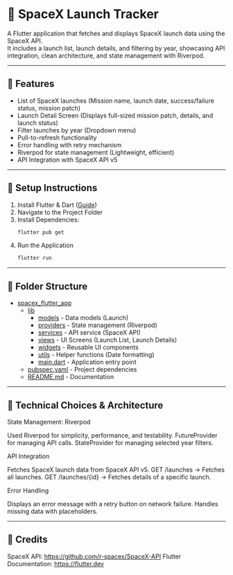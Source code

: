 # 🚀 SpaceX Launch Tracker

A Flutter application that fetches and displays SpaceX launch data using the SpaceX API.  
It includes a launch list, launch details, and filtering by year, showcasing API integration, clean architecture, and state management with Riverpod.

---

## 📌 Features
- List of SpaceX launches (Mission name, launch date, success/failure status, mission patch)
- Launch Detail Screen (Displays full-sized mission patch, details, and launch status)
- Filter launches by year (Dropdown menu)
- Pull-to-refresh functionality
- Error handling with retry mechanism
- Riverpod for state management (Lightweight, efficient)
- API Integration with SpaceX API v5

---

## 📌 Setup Instructions

1. Install Flutter & Dart ([Guide](https://docs.flutter.dev/get-started/install))
2. Navigate to the Project Folder
3. Install Dependencies:
   ```sh
   flutter pub get
4. Run the Application
   ```sh
   flutter run

---

## 📌 Folder Structure

* [spacex_flutter_app](./spacex_flutter_app)
   * [lib](./spacex_flutter_app/lib)
      * [models](./spacex_flutter_app/lib/models) - Data models (Launch)
      * [providers](./spacex_flutter_app/lib/providers) - State management (Riverpod)
      * [services](./spacex_flutter_app/lib/services) - API service (SpaceX API)
      * [views](./spacex_flutter_app/lib/views) - UI Screens (Launch List, Launch Details)
      * [widgets](./spacex_flutter_app/lib/widgets) - Reusable UI components
      * [utils](./spacex_flutter_app/lib/utils) - Helper functions (Date formatting)
      * [main.dart](./spacex_flutter_app/lib/main.dart) - Application entry point
   * [pubspec.yaml](./spacex_flutter_app/pubspec.yaml) - Project dependencies
   * [README.md](./spacex_flutter_app/README.md) - Documentation


---

## 📌 Technical Choices & Architecture

State Management: Riverpod

Used Riverpod for simplicity, performance, and testability.
FutureProvider for managing API calls.
StateProvider for managing selected year filters.

API Integration

Fetches SpaceX launch data from SpaceX API v5.
GET /launches → Fetches all launches.
GET /launches/{id} → Fetches details of a specific launch.

Error Handling

Displays an error message with a retry button on network failure.
Handles missing data with placeholders.

---

## 📌 Credits

SpaceX API: https://github.com/r-spacex/SpaceX-API
Flutter Documentation: https://flutter.dev
